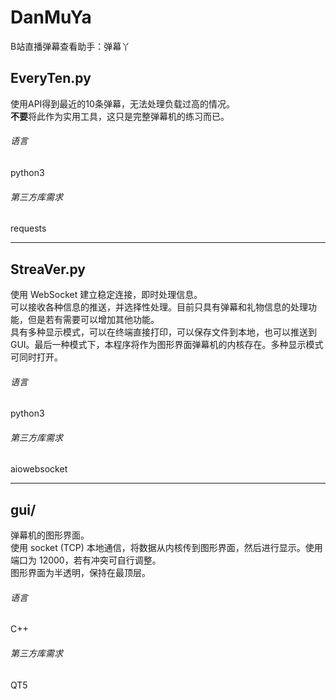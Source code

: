 # DanMuYa
B站直播弹幕查看助手：弹幕丫  

## EveryTen.py
使用API得到最近的10条弹幕，无法处理负载过高的情况。  
**不要**将此作为实用工具，这只是完整弹幕机的练习而已。  
###### 语言
python3  
###### 第三方库需求
requests

---

## StreaVer.py
使用 WebSocket 建立稳定连接，即时处理信息。  
可以接收各种信息的推送，并选择性处理。目前只具有弹幕和礼物信息的处理功能，但是若有需要可以增加其他功能。  
具有多种显示模式，可以在终端直接打印，可以保存文件到本地，也可以推送到 GUI。最后一种模式下，本程序将作为图形界面弹幕机的内核存在。多种显示模式可同时打开。  
###### 语言
python3  
###### 第三方库需求
aiowebsocket

---

## gui/
弹幕机的图形界面。  
使用 socket (TCP) 本地通信，将数据从内核传到图形界面，然后进行显示。使用端口为 12000，若有冲突可自行调整。  
图形界面为半透明，保持在最顶层。  
###### 语言
C++  
###### 第三方库需求
QT5
